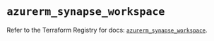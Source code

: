 # `azurerm_synapse_workspace`

Refer to the Terraform Registry for docs: [`azurerm_synapse_workspace`](https://registry.terraform.io/providers/hashicorp/azurerm/4.48.0/docs/resources/synapse_workspace).
